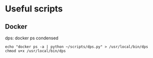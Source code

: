 # Useful scripts

## Docker

dps: docker ps condensed  
 
`echo "docker ps -a | python ~/scripts/dps.py" > /usr/local/bin/dps`  
`chmod u+x /usr/local/bin/dps`


